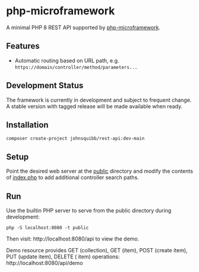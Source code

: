 # php-microframework

A minimal PHP 8 REST API supported
by [php-microframework](https://github.com/johnsquibb/php-microframework).

## Features

- Automatic routing based on URL path, e.g. `https://domain/controller/method/parameters...`

## Development Status

The framework is currently in development and subject to frequent change. A stable version with
tagged release will be made available when ready.

## Installation

`composer create-project johnsquibb/rest-api:dev-main`

## Setup

Point the desired web server at the [public](public) directory and modify the contents
of [index.php](public/index.php) to add additional controller search paths.

## Run

Use the builtin PHP server to serve from the public directory during development:

`php -S localhost:8080 -t public`

Then visit: http://localhost:8080/api to view the demo.

Demo resource provides GET (collection), GET (item), POST (create item), PUT (update item), DELETE (
item) operations: http://localhost:8080/api/demo
